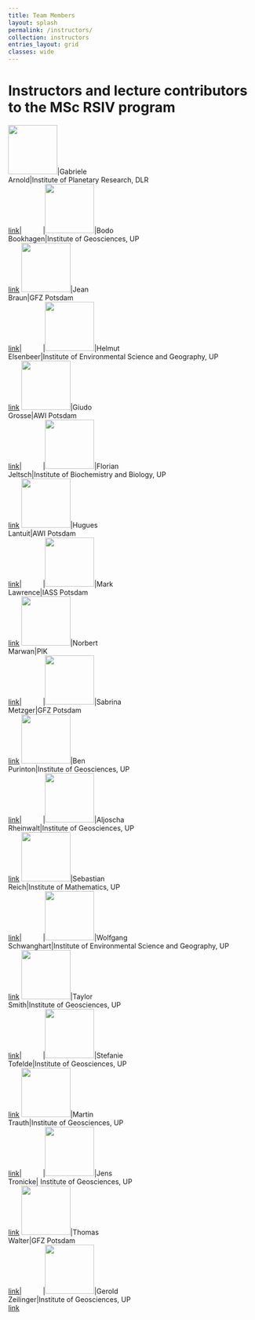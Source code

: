 ```yaml
---
title: Team Members
layout: splash
permalink: /instructors/
collection: instructors
entries_layout: grid
classes: wide
---
```


# Instructors and lecture contributors to the MSc RSIV program

<img src="{{ site.url }}{{ site.baseurl }}/assets/images/bio-photo.jpg" alt="" width="100" height="100">|Gabriele<br />Arnold|Institute of Planetary Research, DLR <br /> [link](https://www.dlr.de/pf/desktopdefault.aspx/tabid-156/220_read-4817/sortby-lastname/)|&nbsp; &nbsp; &nbsp; &nbsp; &nbsp; &nbsp;|<img src="{{ site.url }}{{ site.baseurl }}/assets/images/bookhagen.jpg" alt="" width="100" height="100">|Bodo<br />Bookhagen|Institute of Geosciences, UP<br /> [link](https://bodobookhagen.github.io/)
<img src="{{ site.url }}{{ site.baseurl }}/assets/images/bio-photo.jpg" alt="" width="100" height="100">|Jean<br />Braun|GFZ Potsdam <br /> [link](https://www.gfz-potsdam.de/en/staff/jean-braun/sec47/)|&nbsp; &nbsp; &nbsp; &nbsp; &nbsp; &nbsp;|<img src="{{ site.url }}{{ site.baseurl }}/assets/images/bio-photo.jpg" alt="" width="100" height="100">|Helmut<br />Elsenbeer|Institute of Environmental Science and Geography, UP<br /> [link](https://www.uni-potsdam.de/de/umwelt/institut/alle-mitarbeiterinnen/elsenbeer-helmut)
<img src="{{ site.url }}{{ site.baseurl }}/assets/images/bio-photo.jpg" alt="" width="100" height="100">|Giudo<br />Grosse|AWI Potsdam<br /> [link](https://www.awi.de/en/about-us/organisation/staff/guido-grosse.html)|&nbsp; &nbsp; &nbsp; &nbsp; &nbsp; &nbsp;|<img src="{{ site.url }}{{ site.baseurl }}/assets/images/bio-photo.jpg" alt="" width="100" height="100">|Florian<br />Jeltsch|Institute of Biochemistry and Biology, UP<br /> [link](https://www.uni-potsdam.de/en/ibb-vegnat/members/prof-dr-florian-jeltsch)
<img src="{{ site.url }}{{ site.baseurl }}/assets/images/bio-photo.jpg" alt="" width="100" height="100">|Hugues<br />Lantuit|AWI Potsdam<br /> [link](https://www.awi.de/en/about-us/organisation/staff/hugues-lantuit.html)|&nbsp; &nbsp; &nbsp; &nbsp; &nbsp; &nbsp;|<img src="{{ site.url }}{{ site.baseurl }}/assets/images/bio-photo.jpg" alt="" width="100" height="100">|Mark<br />Lawrence|IASS Potsdam<br /> [link](https://www.iass-potsdam.de/en/people/mark-lawrence)
<img src="{{ site.url }}{{ site.baseurl }}/assets/images/bio-photo.jpg" alt="" width="100" height="100">|Norbert<br />Marwan|PIK<br /> [link](https://www.pik-potsdam.de/members/marwan/homepage)|&nbsp; &nbsp; &nbsp; &nbsp; &nbsp; &nbsp;|<img src="{{ site.url }}{{ site.baseurl }}/assets/images/bio-photo.jpg" alt="" width="100" height="100">|Sabrina<br />Metzger|GFZ Potsdam<br /> [link](https://www.gfz-potsdam.de/en/staff/sabrina-metzger/)
<img src="{{ site.url }}{{ site.baseurl }}/assets/images/purinton.jpg" alt="" width="100" height="100">|Ben<br />Purinton|Institute of Geosciences, UP<br /> [link](https://bpurinton.github.io/)|&nbsp; &nbsp; &nbsp; &nbsp; &nbsp; &nbsp;|<img src="{{ site.url }}{{ site.baseurl }}/assets/images/rheinwalt.jpg" alt="" width="100" height="100">|Aljoscha<br />Rheinwalt|Institute of Geosciences, UP<br /> [link](https://github.com/rheinwalt)
<img src="{{ site.url }}{{ site.baseurl }}/assets/images/bio-photo.jpg" alt="" width="100" height="100">|Sebastian<br />Reich|Institute of Mathematics, UP<br /> [link](https://www.math.uni-potsdam.de/professuren/numerische-mathematik/personen/prof-dr-sebastian-reich/)|&nbsp; &nbsp; &nbsp; &nbsp; &nbsp; &nbsp;|<img src="{{ site.url }}{{ site.baseurl }}/assets/images/bio-photo.jpg" alt="" width="100" height="100">|Wolfgang<br />Schwanghart|Institute of Environmental Science and Geography, UP<br /> [link](https://www.uni-potsdam.de/de/umwelt/institut/alle-mitarbeiterinnen/schwanghart-wolfgang)
<img src="{{ site.url }}{{ site.baseurl }}/assets/images/Smith_Crop_500x500.JPG" alt="" width="100" height="100">|Taylor<br />Smith|Institute of Geosciences, UP<br /> [link](https://tasmi.github.io/)|&nbsp; &nbsp; &nbsp; &nbsp; &nbsp; &nbsp;|<img src="{{ site.url }}{{ site.baseurl }}/assets/images/tofelde.jpg" alt="" width="100" height="100">|Stefanie<br />Tofelde|Institute of Geosciences, UP<br /> [link](http://www.geo.uni-potsdam.de/mitarbeiterdetails/show/771/Stefanie_Tofelde.html)
<img src="{{ site.url }}{{ site.baseurl }}/assets/images/mt_219_small.jpeg" alt="" width="100" height="100">|Martin<br />Trauth|Institute of Geosciences, UP<br /> [link](https://www.uni-potsdam.de/en/geo/institute/members/trauth-martin-h)|&nbsp; &nbsp; &nbsp; &nbsp; &nbsp; &nbsp;|<img src="{{ site.url }}{{ site.baseurl }}/assets/images/bio-photo.jpg" alt="" width="100" height="100">|Jens<br />Tronicke| Institute of Geosciences, UP<br /> [link](https://www.uni-potsdam.de/de/geo/institut/mitarbeiter/tronicke-jens)
<img src="{{ site.url }}{{ site.baseurl }}/assets/images/twalter.jpeg" alt="" width="100" height="100">|Thomas<br />Walter|GFZ Potsdam<br /> [link](https://www.gfz-potsdam.de/en/staff/thomas-walter/)|&nbsp; &nbsp; &nbsp; &nbsp; &nbsp; &nbsp;|<img src="{{ site.url }}{{ site.baseurl }}/assets/images/bio-photo.jpg" alt="" width="100" height="100">|Gerold<br />Zeilinger|Institute of Geosciences, UP<br /> [link](https://www.uni-potsdam.de/de/geo/institut/mitarbeiter/zeilinger-gerold)
